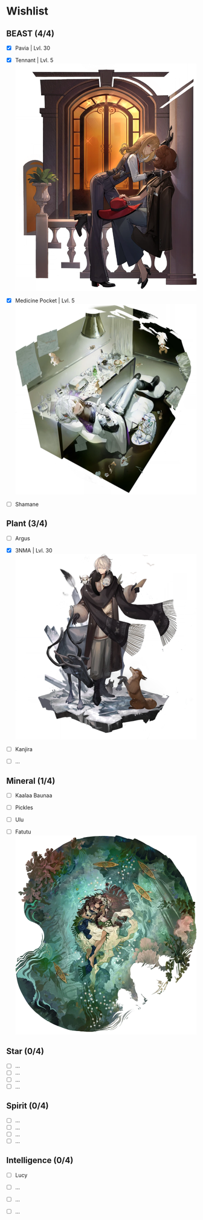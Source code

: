 # Wishlist
## BEAST (4/4)
- [x] Pavia | Lvl. 30

- [x] Tennant | Lvl. 5
![](Images/Tennant.webp)
- [x] Medicine Pocket | Lvl. 5
![](Images/Medicine_Pocket.webp)
- [ ] Shamane

## Plant (3/4)
- [ ] Argus

- [x] 3NMA | Lvl. 30
![](Images/ENMA.webp)
- [ ] Kanjira

- [ ] ...

## Mineral (1/4)
- [ ] Kaalaa Baunaa

- [ ] Pickles

- [ ] Ulu

- [ ] Fatutu
![Fatutu](Images/Fatutu.webp)

## Star (0/4)
- [ ] ...
- [ ] ...
- [ ] ...
- [ ] ...

## Spirit (0/4)
- [ ] ...
- [ ] ...
- [ ] ...
- [ ] ...

## Intelligence (0/4)
- [ ] Lucy

- [ ] ...
- [ ] ...
- [ ] ...
